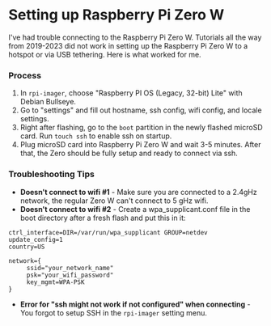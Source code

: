 # Setting up Raspberry Pi Zero W
I've had trouble connecting to the Raspberry Pi Zero W. Tutorials all the way from 2019-2023 did not work in setting up the Raspberry Pi Zero W to a hotspot or via USB tethering. Here is what worked for me. 

### Process
1. In `rpi-imager`, choose "Raspberry PI OS (Legacy, 32-bit) Lite" with Debian Bullseye. 
2. Go to "settings" and fill out hostname, ssh config, wifi config, and locale settings.
3. Right after flashing, go to the `boot` partition in the newly flashed microSD card. Run `touch ssh` to enable ssh on startup. 
4. Plug microSD card into Raspberry Pi Zero W and wait 3-5 minutes. After that, the Zero should be fully setup and ready to connect via ssh.


### Troubleshooting Tips
* **Doesn't connect to wifi #1** - Make sure you are connected to a 2.4gHz network, the regular Zero W can't connect to 5 gHz wifi. 
* **Doesn't connect to wifi #2** - Create a wpa_supplicant.conf file in the boot directory after a fresh flash and put this in it:

```
ctrl_interface=DIR=/var/run/wpa_supplicant GROUP=netdev
update_config=1
country=US

network={
     ssid="your_network_name"
     psk="your_wifi_password"
     key_mgmt=WPA-PSK
}
```

* **Error for "ssh might not work if not configured" when connecting** - You forgot to setup SSH in the `rpi-imager` setting menu. 
